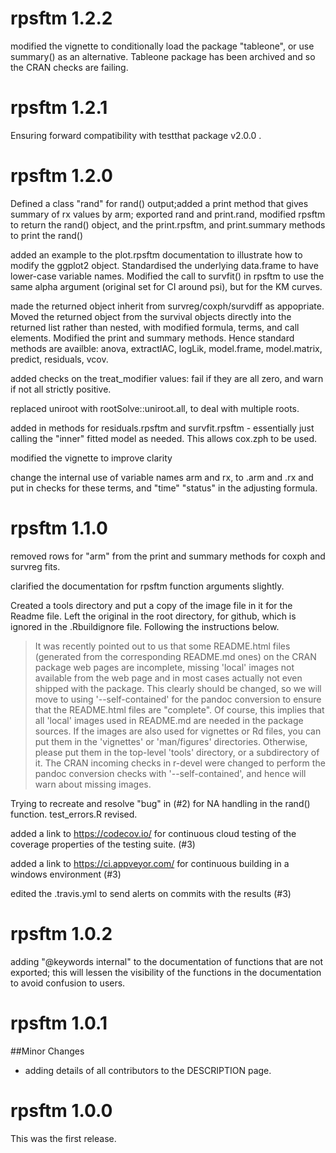 # rpsftm 1.2.2

modified the vignette to conditionally load the package "tableone", or use summary() as an alternative. Tableone package has been archived and so the CRAN checks are failing. 


# rpsftm 1.2.1

Ensuring forward compatibility with testthat package v2.0.0 .

# rpsftm 1.2.0

Defined a class "rand" for rand() output;added a print method that gives summary of rx values by arm; exported rand and print.rand, modified rpsftm to return the rand() object, and the print.rpsftm, and print.summary methods to print the rand() 

added an example to the plot.rpsftm documentation to illustrate how to modify the ggplot2 object. Standardised the underlying data.frame to have lower-case variable names. Modified the call to survfit() in rpsftm to use the same alpha argument (original set for CI around psi), but for the KM curves.

made the returned object inherit from survreg/coxph/survdiff as appopriate. Moved the returned object from the survival objects directly into the returned list rather than nested, with modified formula, terms, and call elements. Modified the print and summary methods. Hence standard methods are availble: anova, extractIAC, logLik, model.frame, model.matrix, predict, residuals, vcov.

added checks on the treat_modifier values: fail if they are all zero, and warn if not all strictly positive.

replaced uniroot with rootSolve::uniroot.all, to deal with multiple roots.

added in methods for residuals.rpsftm and survfit.rpsftm - essentially just calling the "inner" fitted model as needed. This allows cox.zph to be used. 

modified the vignette to improve clarity

change the internal use of  variable names arm and rx, to .arm and .rx and put in checks for these terms, and "time" "status" in the adjusting formula.

# rpsftm 1.1.0

removed rows for "arm" from the print and summary methods for coxph and survreg fits.

clarified the documentation for rpsftm function arguments slightly.

Created a tools directory and put a copy of the image file in it for the Readme file. Left the original in the root directory, for github, which is ignored in the .Rbuildignore file. Following the instructions below.

>It was recently pointed out to us that some README.html files (generated from the corresponding README.md ones) on the CRAN package web pages are incomplete, missing 'local' images not available from the web page and in most cases actually not even shipped with the package.  This clearly should be changed, so we will move to using '--self-contained' for the pandoc conversion to ensure that the README.html files are "complete".
>Of course, this implies that all 'local' images used in README.md are needed in the package sources.
>If the images are also used for vignettes or Rd files, you can put them in the 'vignettes' or 'man/figures' directories.  Otherwise, please put them in the top-level 'tools' directory, or a subdirectory of it.
>The CRAN incoming checks in r-devel were changed to perform the pandoc conversion checks with '--self-contained', and hence will warn about missing images.


Trying to recreate and resolve "bug" in (#2) for NA handling in the rand() function. test_errors.R revised.

added a link to https://codecov.io/ for continuous cloud testing of the coverage properties of the testing suite.  (#3)

added a link to https://ci.appveyor.com/ for continuous building in a windows environment (#3)

edited the .travis.yml to send alerts on commits with the results (#3)


# rpsftm 1.0.2

adding "@keywords internal" to the documentation of functions that are not exported; this will lessen the visibility of the functions in the documentation to avoid confusion to users.

# rpsftm 1.0.1

##Minor Changes

* adding details of all contributors to the DESCRIPTION page.


# rpsftm 1.0.0
This was the first release.
